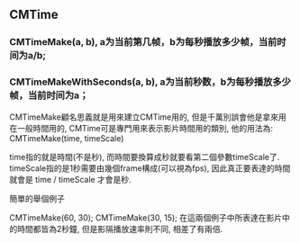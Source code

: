 ## CMTime


### CMTimeMake(a, b), a为当前第几帧，b为每秒播放多少帧，当前时间为a/b;

### CMTimeMakeWithSeconds(a, b), a为当前秒数，b为每秒播放多少帧，当前时间为a；

CMTimeMake顧名思義就是用來建立CMTime用的,
但是千萬別誤會他是拿來用在一般時間用的,
CMTime可是專門用來表示影片時間用的類別,
他的用法為: CMTimeMake(time, timeScale)

time指的就是時間(不是秒),
而時間要換算成秒就要看第二個參數timeScale了.
timeScale指的是1秒需要由幾個frame構成(可以視為fps),
因此真正要表達的時間就會是 time / timeScale 才會是秒.

簡單的舉個例子

CMTimeMake(60, 30);
CMTimeMake(30, 15);
在這兩個例子中所表達在影片中的時間都皆為2秒鐘,
但是影隔播放速率則不同, 相差了有兩倍.

